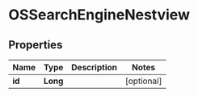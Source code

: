 # OSSearchEngineNestview

## Properties
Name | Type | Description | Notes
------------ | ------------- | ------------- | -------------
**id** | **Long** |  |  [optional]
